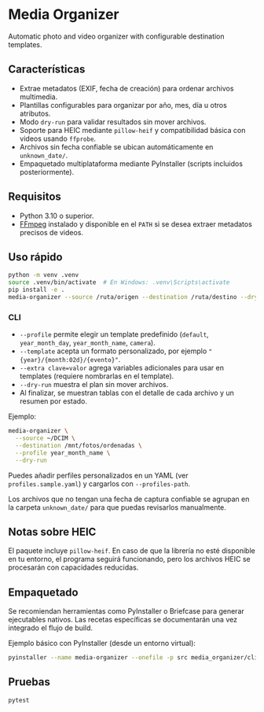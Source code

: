 # Media Organizer

Automatic photo and video organizer with configurable destination templates.

## Características

- Extrae metadatos (EXIF, fecha de creación) para ordenar archivos multimedia.
- Plantillas configurables para organizar por año, mes, día u otros atributos.
- Modo `dry-run` para validar resultados sin mover archivos.
- Soporte para HEIC mediante `pillow-heif` y compatibilidad básica con videos usando `ffprobe`.
- Archivos sin fecha confiable se ubican automáticamente en `unknown_date/`.
- Empaquetado multiplataforma mediante PyInstaller (scripts incluidos posteriormente).

## Requisitos

- Python 3.10 o superior.
- [FFmpeg](https://ffmpeg.org/) instalado y disponible en el `PATH` si se desea extraer metadatos precisos de videos.

## Uso rápido

```bash
python -m venv .venv
source .venv/bin/activate  # En Windows: .venv\Scripts\activate
pip install -e .
media-organizer --source /ruta/origen --destination /ruta/destino --dry-run
```

### CLI

- `--profile` permite elegir un template predefinido (`default`, `year_month_day`, `year_month_name`, `camera`).
- `--template` acepta un formato personalizado, por ejemplo `"{year}/{month:02d}/{evento}"`.
- `--extra clave=valor` agrega variables adicionales para usar en templates (requiere nombrarlas en el template).
- `--dry-run` muestra el plan sin mover archivos.
- Al finalizar, se muestran tablas con el detalle de cada archivo y un resumen por estado.

Ejemplo:

```bash
media-organizer \
  --source ~/DCIM \
  --destination /mnt/fotos/ordenadas \
  --profile year_month_name \
  --dry-run
```

Puedes añadir perfiles personalizados en un YAML (ver `profiles.sample.yaml`) y cargarlos con `--profiles-path`.

Los archivos que no tengan una fecha de captura confiable se agrupan en la carpeta `unknown_date/` para que puedas revisarlos manualmente.

## Notas sobre HEIC

El paquete incluye `pillow-heif`. En caso de que la librería no esté disponible en tu entorno, el programa seguirá funcionando, pero los archivos HEIC se procesarán con capacidades reducidas.

## Empaquetado

Se recomiendan herramientas como PyInstaller o Briefcase para generar ejecutables nativos. Las recetas específicas se documentarán una vez integrado el flujo de build.

Ejemplo básico con PyInstaller (desde un entorno virtual):

```bash
pyinstaller --name media-organizer --onefile -p src media_organizer/cli.py
```

## Pruebas

```bash
pytest
```
